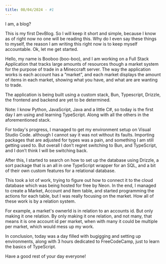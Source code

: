 ```yaml
---
title: 08/04/2024 - #1
---
```

I am, a blog?

This is my first DevBlog. So I will keep it short and simple, because I know as of right now no one will be reading this. Why do I even say these things to myself, the reason I am writing this right now is to keep myself accountable. Ok, let me get started.

Hello, my name is Booboo (boo-boo), and I am working on a Full Stack Application that tracks large amounts of resources though a market system for the purpose of trade in a Mineccraft server. The way the application works is each account has a “market”, and each market displays the amount of items in each market, showing what you have, and what are are wanting to trade.

The application is being built using a custom stack, Bun, Typescript, Drizzle, the frontend and backend are yet to be determined. 

Note: I know Python, JavaScript, Java and a little C#, so today is the first day I am using and learning TypeScript. Along with all the others in the aforementioned stack.

For today's progress, I managed to get my environment setup on Visual Studio Code. although I cannot say it was not without its faults. Importing packages that are adjusted for types was a pain, and something I am still getting used to. But overall I don’t regret switching to Bun, and TypeScript, and I don’t think I will be switching back.

After this, I started to search on how to set up the database using Drizzle, a sort package that is an all in one TypeScript wrapper for an SQL, and a bit of their own custom features for a relational database.

This took a lot of work, trying to figure out how to connect it to the cloud database which was being hosted for free by Neon.
In the end, I managed to create a Market, Account and Item table, and started programming the actions for each table, but I was really focusing on the market. How all of these work is by a relation system. 

For example, a market's ownerId is in relation to an accounts id. But only making it one relation. By only making it one relation, and not many, that means it is one account id per market, when with many it could be multiple per market, which would mess up my work.

In conclusion, today was a day filled with bugigging and setting up environments, along with 3 hours dedicated to FreeCodeCamp, just to learn the basics of TypeScript.

Have a good rest of your day everyone!
